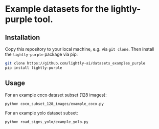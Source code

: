 # Example datasets for the lightly-purple tool.

## Installation

Copy this repository to your local machine, e.g. via `git clone`.
Then install the `lightly-purple` package via pip:
```bash
git clone https://github.com/lightly-ai/datasets_examples_purple
pip install lightly-purple
```

## Usage

For an example coco dataset subset (128 images):
```bash
python coco_subset_128_images/example_coco.py
```

For an example yolo dataset subset:
```bash
python road_signs_yolo/example_yolo.py
```